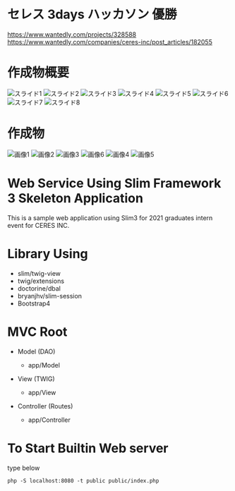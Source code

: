 # セレス 3days ハッカソン 優勝
https://www.wantedly.com/projects/328588
https://www.wantedly.com/companies/ceres-inc/post_articles/182055

# 作成物概要
![スライド1](https://github.com/Yuta-Nakashima/seres/blob/master/slide/%E3%82%B9%E3%83%A9%E3%82%A4%E3%83%891.png)
![スライド2](https://github.com/Yuta-Nakashima/seres/blob/master/slide/%E3%82%B9%E3%83%A9%E3%82%A4%E3%83%892.png)
![スライド3](https://github.com/Yuta-Nakashima/seres/blob/master/slide/%E3%82%B9%E3%83%A9%E3%82%A4%E3%83%893.png)
![スライド4](https://github.com/Yuta-Nakashima/seres/blob/master/slide/%E3%82%B9%E3%83%A9%E3%82%A4%E3%83%894.png)
![スライド5](https://github.com/Yuta-Nakashima/seres/blob/master/slide/%E3%82%B9%E3%83%A9%E3%82%A4%E3%83%895.png)
![スライド6](https://github.com/Yuta-Nakashima/seres/blob/master/slide/%E3%82%B9%E3%83%A9%E3%82%A4%E3%83%896.png)
![スライド7](https://github.com/Yuta-Nakashima/seres/blob/master/slide/%E3%82%B9%E3%83%A9%E3%82%A4%E3%83%897.png)
![スライド8](https://github.com/Yuta-Nakashima/seres/blob/master/slide/%E3%82%B9%E3%83%A9%E3%82%A4%E3%83%898.png)

# 作成物
![画像1](https://github.com/Yuta-Nakashima/seres/blob/master/slide/01.png)
![画像2](https://github.com/Yuta-Nakashima/seres/blob/master/slide/02.png)
![画像3](https://github.com/Yuta-Nakashima/seres/blob/master/slide/03.png)
![画像6](https://github.com/Yuta-Nakashima/seres/blob/master/slide/06.png)
![画像4](https://github.com/Yuta-Nakashima/seres/blob/master/slide/04.png)
![画像5](https://github.com/Yuta-Nakashima/seres/blob/master/slide/05.png)


# Web Service Using Slim Framework 3 Skeleton Application

This is a sample web application using Slim3 for 2021 graduates intern event for CERES INC.

# Library Using

- slim/twig-view
- twig/extensions
- doctorine/dbal
- bryanjhv/slim-session
- Bootstrap4
 
# MVC Root

- Model (DAO)
   - app/Model

- View (TWIG)
   - app/View

- Controller (Routes)
   - app/Controller
   
# To Start Builtin Web server

type below

    php -S localhost:8080 -t public public/index.php
